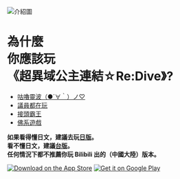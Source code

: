![介紹圖](http://www.princessconnect.so-net.tw/images/ft_pic01.png)

<h1>為什麼<br />你應該玩<br />《超異域公主連結☆Re:Dive》?</h1>

- [咕嚕靈波（●´∀｀）ノ♡](https://www.youtube.com/watch?v=1sxGsm1lz_k)
- [議員都在玩](https://www.4gamers.com.tw/news/detail/37520/city-council-member-plays-cygames-princess-connect-re-dive)
- [接頭霸王](http://kyaru-connect.ayaya.tw/)
- [佛系遊戲](https://forum.gamer.com.tw/C.php?bsn=30861&snA=3865)

**如果看得懂日文，建議去玩[日版](https://priconne-redive.jp/)。**\
**看不懂日文，建議[台版](http://www.princessconnect.so-net.tw/)。**\
**任何情況下都不推薦你玩 Bilibili 出的（中國大陸）版本。**

[![Download on the App Store](http://www.princessconnect.so-net.tw/images/app_store_badge_b.png)](https://apps.apple.com/tw/app/id1390473317)
[![Get it on Google Play](http://www.princessconnect.so-net.tw/images/google-play-badge_b.png)](https://play.google.com/store/apps/details?id=tw.sonet.princessconnect)
